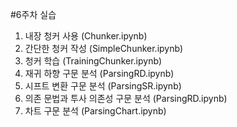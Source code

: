 #6주차 실습
1. 내장 청커 사용 (Chunker.ipynb)
1. 간단한 청커 작성 (SimpleChunker.ipynb)
1. 청커 학습 (TrainingChunker.ipynb)
1. 재귀 하향 구문 분석 (ParsingRD.ipynb)
1. 시프트 변환 구문 분석 (ParsingSR.ipynb)
1. 의존 문법과 투사 의존성 구문 분석 (ParsingRD.ipynb)
1. 차트 구문 분석 (ParsingChart.ipynb)